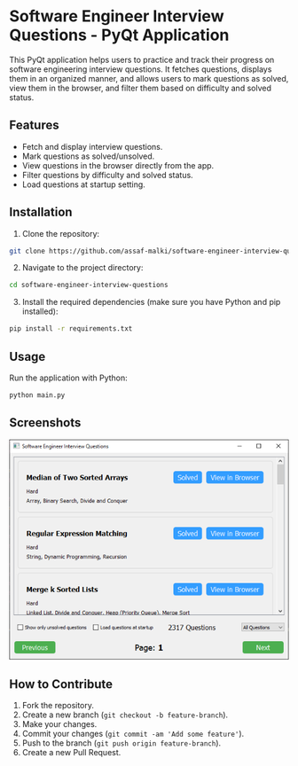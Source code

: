 # Software Engineer Interview Questions - PyQt Application

This PyQt application helps users to practice and track their progress on software engineering interview questions. It fetches questions, displays them in an organized manner, and allows users to mark questions as solved, view them in the browser, and filter them based on difficulty and solved status.

## Features

- Fetch and display interview questions.
- Mark questions as solved/unsolved.
- View questions in the browser directly from the app.
- Filter questions by difficulty and solved status.
- Load questions at startup setting.

## Installation

1. Clone the repository:
```bash
git clone https://github.com/assaf-malki/software-engineer-interview-questions.git
```
2. Navigate to the project directory:
```bash
cd software-engineer-interview-questions
```
3. Install the required dependencies (make sure you have Python and pip installed):
```bash
pip install -r requirements.txt
```

## Usage

Run the application with Python:

```bash
python main.py
```

## Screenshots

![Application Screenshot](resources/screenshot.png)

## How to Contribute

1. Fork the repository.
2. Create a new branch (`git checkout -b feature-branch`).
3. Make your changes.
4. Commit your changes (`git commit -am 'Add some feature'`).
5. Push to the branch (`git push origin feature-branch`).
6. Create a new Pull Request.
